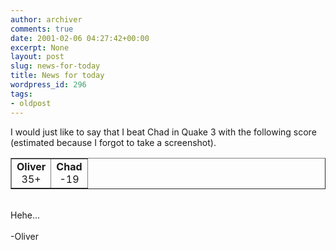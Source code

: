 ```yaml
---
author: archiver
comments: true
date: 2001-02-06 04:27:42+00:00
excerpt: None
layout: post
slug: news-for-today
title: News for today
wordpress_id: 296
tags:
- oldpost
---
```


I would just like to say that I beat Chad in Quake 3 with the following score (estimated because I forgot to take a screenshot).<br /><table border=1 align=center><tr><td align=center><b>Oliver</b><br />35+</td><td align=center><b>Chad</b><br />-19</td></tr></table><br />Hehe...<br /><br />-Oliver